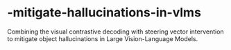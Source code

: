 # -mitigate-hallucinations-in-vlms
 Combining the visual contrastive decoding with steering vector intervention to mitigate object hallucinations in Large Vision-Language Models. 
